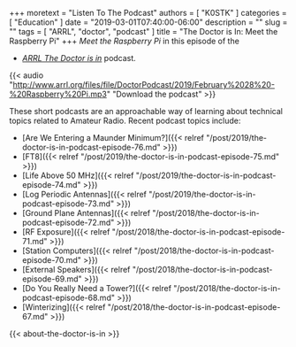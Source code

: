 +++
moretext = "Listen To The Podcast"
authors = [ "K0STK" ]
categories = [ "Education" ]
date = "2019-03-01T07:40:00-06:00"
description = ""
slug = ""
tags = [ "ARRL", "doctor", "podcast" ]
title = "The Doctor is In: Meet the Raspberry Pi"
+++
*Meet the Raspberry Pi*
in this episode of the
* [*ARRL The Doctor is in*](http://www.arrl.org/doctor/) podcast. 
<!--more-->

{{< audio "http://www.arrl.org/files/file/DoctorPodcast/2019/February%2028%20-%20Raspberry%20Pi.mp3" "Download the podcast" >}}

These short podcasts are an approachable way of learning about technical
topics related to Amateur Radio. Recent podcast topics include:

* [Are We Entering a Maunder Minimum?]({{< relref "/post/2019/the-doctor-is-in-podcast-episode-76.md" >}})
* [FT8]({{< relref "/post/2019/the-doctor-is-in-podcast-episode-75.md" >}})
* [Life Above 50 MHz]({{< relref "/post/2019/the-doctor-is-in-podcast-episode-74.md" >}})
* [Log Periodic Antennas]({{< relref "/post/2019/the-doctor-is-in-podcast-episode-73.md" >}})
* [Ground Plane Antennas]({{< relref "/post/2018/the-doctor-is-in-podcast-episode-72.md" >}})
* [RF Exposure]({{< relref "/post/2018/the-doctor-is-in-podcast-episode-71.md" >}})
* [Station Computers]({{< relref "/post/2018/the-doctor-is-in-podcast-episode-70.md" >}})
* [External Speakers]({{< relref "/post/2018/the-doctor-is-in-podcast-episode-69.md" >}})
* [Do You Really Need a Tower?]({{< relref "/post/2018/the-doctor-is-in-podcast-episode-68.md" >}})
* [Winterizing]({{< relref "/post/2018/the-doctor-is-in-podcast-episode-67.md" >}})

{{< about-the-doctor-is-in >}}
